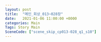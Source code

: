 ```yaml
---
layout: post
title:  "메인_회상_013~028장"
date:   2021-01-06 11:00:00 +0000
categories: Main
Tags: Story Main
SceneCode: ["scene_skip_cp013-028_q1_s10"]
---
```

